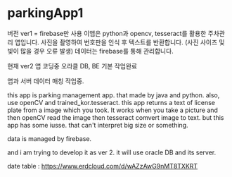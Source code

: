 # parkingApp1

버전 ver1 = firebase만 사용
이앱은 python과 opencv, tesseract를 활용한 주차관리 앱입니다. 
사진을 촬영하여 번호판을 인식 후 텍스트를 반환합니다. (사진 사이즈 및 빛이 많을 경우 오류 발생)
데이터는 firebase를 통해 관리합니다.

현재 ver2 앱 코딩중
오라클 DB, BE 기본 작업완료

앱과 서버 데이터 매칭 작업중.


this app is parking management app. that made by java and python. also, use openCV and trained_kor.tesseract. this app returns a text of license plate from a image which you took. It works when you take a picture and then openCV read the image then tesseract comvert image to text. but this app has some iusse. that can't interpret big size or something.

data is managed by firebase.

and i am trying to develop it as ver 2. it will use oracle DB and its server.


date table : https://www.erdcloud.com/d/wAZzAwG9nMT8TXKRT
